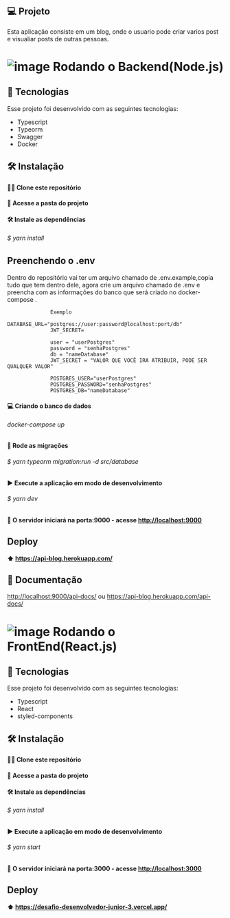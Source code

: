 ## 💻 Projeto
  Esta aplicação consiste em um blog, onde o usuario pode criar varios post e visualiar posts de outras pessoas.

# ![image](https://user-images.githubusercontent.com/71836298/205188842-9bb9541e-c043-4c38-b817-c84c72485ee4.png)  Rodando o Backend(Node.js)


## 🚀 Tecnologias
Esse projeto foi desenvolvido com as seguintes tecnologias:
- Typescript
- Typeorm
- Swagger
- Docker


## 🛠 Instalação

<h4> 📁📁 Clone este repositório<h4/>

<h4> 📁 Acesse a pasta do projeto<h4/>

<h4> 🛠 Instale as dependências<h4/>
<h6>$ yarn install<h6>

## Preenchendo o .env
  Dentro do repositório vai ter um arquivo chamado de .env.example,copia tudo que tem dentro dele, agora crie um arquivo chamado de .env e preencha com as informações do banco que será criado no docker-compose . <br/>
  
                  Exemplo
                  DATABASE_URL="postgres://user:password@localhost:port/db"
                  JWT_SECRET=
                  
                  user = "userPostgres"
                  password = "senhaPostgres"
                  db = "nameDatabase"
                  JWT_SECRET = "VALOR QUE VOCÊ IRA ATRIBUIR, PODE SER QUALQUER VALOR"
                  
                  POSTGRES_USER="userPostgres"
                  POSTGRES_PASSWORD="senhaPostgres"
                  POSTGRES_DB="nameDatabase"
                  
<h4> 💻 Criando o banco de dados <h4/>
<h6> docker-compose up <h6/>                  


<h4> 🛞 Rode as migrações<h4/>
<h6>$ yarn typeorm migration:run -d src/database<h6/>

<h4> ▶️ Execute a aplicação em modo de desenvolvimento<h4/>
<h6>$ yarn dev<h6/>

<h4> 🤖 O servidor iniciará na porta:9000 - acesse <a href="http://localhost:9000">http://localhost:9000<a/><h4/>

  ## Deploy
  ⬆️ https://api-blog.herokuapp.com/
  
  ## 📃 Documentação
  
  <a href="http://localhost:9000/api-docs/">http://localhost:9000/api-docs/<a/> ou <a href="https://api-blog.herokuapp.com/api-docs/">https://api-blog.herokuapp.com/api-docs/<a/>

    
# ![image](https://user-images.githubusercontent.com/71836298/205188842-9bb9541e-c043-4c38-b817-c84c72485ee4.png)  Rodando o FrontEnd(React.js)


## 🚀 Tecnologias
Esse projeto foi desenvolvido com as seguintes tecnologias:
- Typescript
- React
- styled-components

## 🛠 Instalação

<h4> 📁📁 Clone este repositório<h4/>

<h4> 📁 Acesse a pasta do projeto<h4/>

<h4> 🛠 Instale as dependências<h4/>
<h6>$ yarn install<h6>

<h4> ▶️ Execute a aplicação em modo de desenvolvimento<h4/>
<h6>$ yarn start<h6/>

<h4> 🤖 O servidor iniciará na porta:3000 - acesse <a href="http://localhost:3000">http://localhost:3000<a/><h4/>

  ## Deploy
  ⬆️ https://desafio-desenvolvedor-junior-3.vercel.app/
  
 
